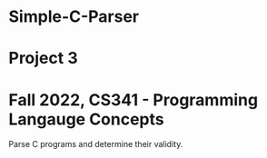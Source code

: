 # Simple-C-Parser

# Project 3

# Fall 2022, CS341 - Programming Langauge Concepts

Parse C programs and determine their validity.

